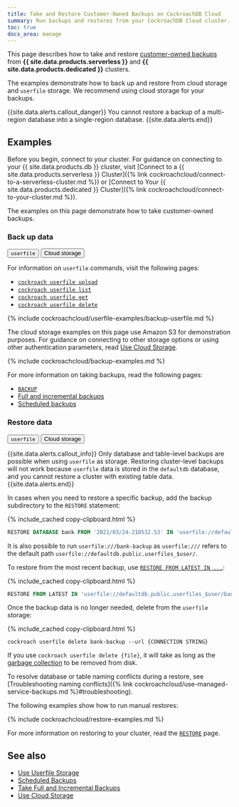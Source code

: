 ```yaml
---
title: Take and Restore Customer-Owned Backups on CockroachDB Cloud
summary: Run backups and restores from your CockroachDB Cloud cluster.
toc: true
docs_area: manage
---
```


This page describes how to take and restore [customer-owned backups](https://www.cockroachlabs.com/docs/{{site.current_cloud_version}}/backup-and-restore-overview#cockroachdb-backup-types) from **{{ site.data.products.serverless }}** and **{{ site.data.products.dedicated }}** clusters. 

The examples demonstrate how to back up and restore from cloud storage and `userfile` storage. We recommend using cloud storage for your backups.

{{site.data.alerts.callout_danger}}
You cannot restore a backup of a multi-region database into a single-region database.
{{site.data.alerts.end}}

## Examples

Before you begin, connect to your cluster. For guidance on connecting to your {{ site.data.products.db }} cluster, visit [Connect to a {{ site.data.products.serverless }} Cluster]({% link cockroachcloud/connect-to-a-serverless-cluster.md %}) or [Connect to Your {{ site.data.products.dedicated }} Cluster]({% link cockroachcloud/connect-to-your-cluster.md %}).

The examples on this page demonstrate how to take customer-owned backups.

### Back up data

<div class="filters clearfix">
  <button class="filter-button" data-scope="userfile"><code>userfile</code></button>
  <button class="filter-button" data-scope="cloud">Cloud storage</button>
</div>

<section class="filter-content" markdown="1" data-scope="userfile">

For information on `userfile` commands, visit the following pages:

- [`cockroach userfile upload`](https://www.cockroachlabs.com/docs/{{site.current_cloud_version}}/cockroach-userfile-upload)
- [`cockroach userfile list`](https://www.cockroachlabs.com/docs/{{site.current_cloud_version}}/cockroach-userfile-list)
- [`cockroach userfile get`](https://www.cockroachlabs.com/docs/{{site.current_cloud_version}}/cockroach-userfile-get)
- [`cockroach userfile delete`](https://www.cockroachlabs.com/docs/{{site.current_cloud_version}}/cockroach-userfile-delete)

{% include cockroachcloud/userfile-examples/backup-userfile.md %}

</section>

<section class="filter-content" markdown="1" data-scope="cloud">

The cloud storage examples on this page use Amazon S3 for demonstration purposes. For guidance on connecting to other storage options or using other authentication parameters, read [Use Cloud Storage](https://www.cockroachlabs.com/docs/{{site.current_cloud_version}}/use-cloud-storage).

{% include cockroachcloud/backup-examples.md %}

For more information on taking backups, read the following pages:

- [`BACKUP`](https://www.cockroachlabs.com/docs/{{site.current_cloud_version}}/backup)
- [Full and incremental backups](https://www.cockroachlabs.com/docs/{{site.current_cloud_version}}/take-full-and-incremental-backups)
- [Scheduled backups](https://www.cockroachlabs.com/docs/{{site.current_cloud_version}}/manage-a-backup-schedule)

</section>


### Restore data

<div class="filters clearfix">
  <button class="filter-button" data-scope="userfile"><code>userfile</code></button>
  <button class="filter-button" data-scope="cloud">Cloud storage</button>
</div>

<section class="filter-content" markdown="1" data-scope="userfile">

{{site.data.alerts.callout_info}}
Only database and table-level backups are possible when using `userfile` as storage. Restoring cluster-level backups will not work because `userfile` data is stored in the `defaultdb` database, and you cannot restore a cluster with existing table data.
{{site.data.alerts.end}}

In cases when you need to restore a specific backup, add the backup subdirectory to the `RESTORE` statement:

{% include_cached copy-clipboard.html %}
~~~sql
RESTORE DATABASE bank FROM '2021/03/24-210532.53' IN 'userfile://defaultdb.public.userfiles_$user/bank-backup';
~~~

It is also possible to run `userfile:///bank-backup` as `userfile:///` refers to the default path `userfile://defaultdb.public.userfiles_$user/`.

To restore from the most recent backup, use [`RESTORE FROM LATEST IN ...`](https://www.cockroachlabs.com/docs/{{site.current_cloud_version}}/restore#restore-the-most-recent-backup):

{% include_cached copy-clipboard.html %}
~~~sql
RESTORE FROM LATEST IN 'userfile://defaultdb.public.userfiles_$user/bank-backup';
~~~

Once the backup data is no longer needed, delete from the `userfile` storage:

{% include_cached copy-clipboard.html %}
~~~shell
cockroach userfile delete bank-backup --url {CONNECTION STRING}
~~~

If you use `cockroach userfile delete {file}`, it will take as long as the [garbage collection](https://www.cockroachlabs.com/docs/{{site.current_cloud_version}}/configure-replication-zones#gc-ttlseconds) to be removed from disk.

To resolve database or table naming conflicts during a restore, see [Troubleshooting naming conflicts]({% link cockroachcloud/use-managed-service-backups.md %}#troubleshooting).

</section>

<section class="filter-content" markdown="1" data-scope="cloud">

The following examples show how to run manual restores:

{% include cockroachcloud/restore-examples.md %}

For more information on restoring to your cluster, read the [`RESTORE`](https://www.cockroachlabs.com/docs/{{site.current_cloud_version}}/restore) page. 

</section>

## See also

- [Use Userfile Storage](https://www.cockroachlabs.com/docs/{{site.current_cloud_version}}/use-userfile-storage)
- [Scheduled Backups](https://www.cockroachlabs.com/docs/{{site.current_cloud_version}}/manage-a-backup-schedule)
- [Take Full and Incremental Backups](https://www.cockroachlabs.com/docs/{{site.current_cloud_version}}/take-full-and-incremental-backups)
- [Use Cloud Storage](https://www.cockroachlabs.com/docs/{{site.current_cloud_version}}/use-cloud-storage)
